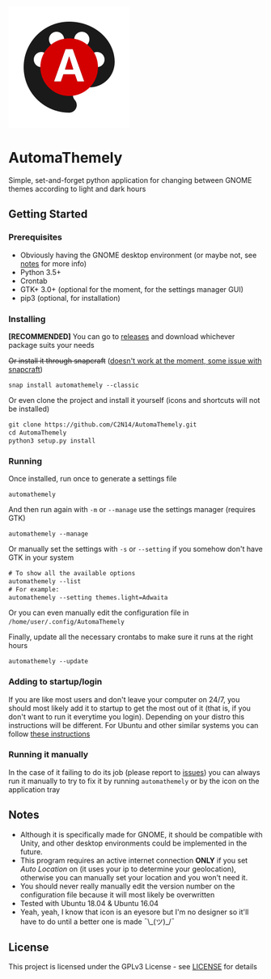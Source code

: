 
![](automathemely/lib/automathemely_large.svg)

# AutomaThemely

Simple, set-and-forget python application for changing between GNOME themes according to light and dark hours

## Getting Started

### Prerequisites

* Obviously having the GNOME desktop environment (or maybe not, see [notes](#notes) for more info)
* Python 3.5+
* Crontab
* GTK+ 3.0+ (optional for the moment, for the settings manager GUI)
* pip3 (optional, for installation)

### Installing

**[RECOMMENDED]** You can go to [releases](https://github.com/C2N14/AutomaThemely/releases) and download whichever package suits your needs

~~Or install it through snapcraft~~ ([doesn't work at the moment, some issue with snapcraft](https://forum.snapcraft.io/t/update-all-python-snaps-not-working-with-classic-confinement-even-with-cleanbuild/5971))

```
snap install automathemely --classic
```

Or even clone the project and install it yourself (icons and shortcuts will not be installed)

```
git clone https://github.com/C2N14/AutomaThemely.git
cd AutomaThemely
python3 setup.py install
```

### Running

Once installed, run once to generate a settings file

```
automathemely
```

And then run again with `-m` or `--manage` use the settings manager (requires GTK)

```
automathemely --manage
```

Or manually set the settings with `-s` or `--setting` if you somehow don't have GTK in your system

```
# To show all the available options
automathemely --list
# For example:
automathemely --setting themes.light=Adwaita
```

Or you can even manually edit the configuration file in `/home/user/.config/AutomaThemely`

Finally, update all the necessary crontabs to make sure it runs at the right hours

```
automathemely --update
```

### Adding to startup/login

If you are like most users and don't leave your computer on 24/7, you should most likely add it to startup to get the most out of it (that is, if you don't want to run it everytime you login). Depending on your distro this instructions will be different. For Ubuntu and other similar systems you can follow [these instructions](https://askubuntu.com/questions/48321/how-do-i-start-applications-automatically-on-login)  

### Running it manually

In the case of it failing to do its job (please report to [issues](https://github.com/C2N14/AutomaThemely/issues)) you can always run it manually to try to fix it by running `automathemely` or by the icon on the application tray

## Notes

* Although it is specifically made for GNOME, it should be compatible with Unity, and other desktop environments could be implemented in the future.
* This program requires an active internet connection **ONLY** if you set *Auto Location* on (it uses your ip to determine your geolocation), otherwise you can manually set your location and you won't need it.
* You should never really manually edit the version number on the configuration file because it will most likely be overwritten 
* Tested with Ubuntu 18.04 & Ubuntu 16.04
* Yeah, yeah, I know that icon is an eyesore but I'm no designer so it'll have to do until a better one is made ¯\\\_(ツ)_/¯

## License

This project is licensed under the GPLv3 License - see [LICENSE](LICENSE) for details
